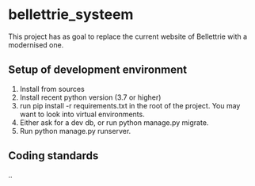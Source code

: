 # bellettrie_systeem

This project has as goal to replace the current website of Bellettrie with a modernised one.

## Setup of development environment
1. Install from sources
2. Install recent python version (3.7 or higher)
3. run pip install -r requirements.txt in the root of the project. You may want to look into virtual environments.
4. Either ask for a dev db, or run python manage.py migrate.
5. Run python manage.py runserver.

## Coding standards
..
